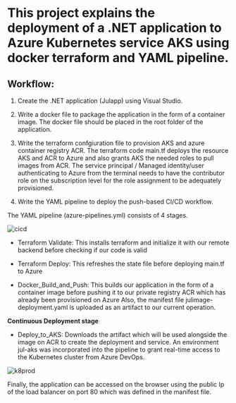 # This project explains the deployment of a .NET application to Azure Kubernetes service AKS using docker terraform and YAML pipeline.

## Workflow:

1. Create the .NET application (Julapp) using Visual Studio.

1. Write a docker file to package the application in the form of a container image. 
The docker file should be placed in the root folder of the application.

1. Write the terraform confgiuration file to provision AKS and azure container registry ACR.
The terraform code main.tf deploys the resource AKS and ACR to Azure and also grants AKS the needed roles to pull images from ACR.
The service principal / Managed identity/user authenticating to Azure from the terminal needs to have the contributor role on the subscription level for the role assignment to be adequately provisioned.

1. Write the YAML pipeline to deploy the push-based CI/CD workflow.

The YAML pipeline (azure-pipelines.yml) consists of 4 stages.

![cicd](https://github.com/Jul977/Deploy-to-AKS-using-terraform-docker-and-YAML-pipeline/assets/110497123/d9b8ac67-6437-44f6-84b0-d3de0ac965de)

* Terraform Validate:
This installs terraform and initialize it with our remote backend before checking if our code is valid

* Terraform Deploy:
This refreshes the state file before deploying main.tf to Azure

* Docker_Build_and_Push:
This builds our application in the form of a container image before pushing it to our private registry ACR which has already been provisioned on Azure
Also, the manifest file julimage-deployment.yaml is uploaded as an artifact to our current operation.

**Continuous Deployment stage**

* Deploy_to_AKS:
Downloads the artifact which will be used alongside the image on ACR to create the deployment and service.
An environment jul-aks was incorporated into the pipeline to grant real-time access to the Kubernetes cluster from Azure DevOps.

![k8prod](https://github.com/Jul977/Deploy-to-AKS-using-terraform-docker-and-YAML-pipeline/assets/110497123/3e56fbae-3350-4733-b100-987e0ce03a3e)


Finally, the application can be accessed on the browser using the public Ip of the load balancer on port 80 which was defined in the manifest file.




